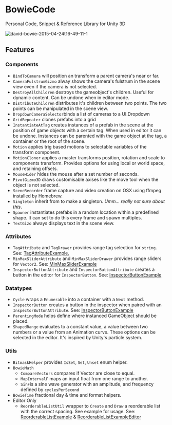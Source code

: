 # BowieCode
Personal Code, Snippet & Reference Library for Unity 3D

![david-bowie-2015-04-24t16-49-11-1](https://cloud.githubusercontent.com/assets/166915/22928405/3921cc9a-f2ae-11e6-8553-5deb69ab7073.png)

## Features

### Components

- `BindToCamera` will position an transform a parent camera's near or far.
- `CameraFulstrumGizmo` alway shows the camera's fulstrum in the scene view even if the camera is not selected.
- `DestroyAllChildren` destroys the gameobject's children. Useful for dynamic content. Can be undone when in editor mode.
- `DistributeChildren` distributes it's children between two points. The two points can be manipulated in the scene view.
- `DropdownCameraSelector`binds a list of cameras to a UI.Dropdown
- `GridRepeater` clones prefabs into a grid
- `InstantiateAtTag` creates instances of a prefab in the scene at the position of game objects with a certain tag. When used in editor it can be undone. Instances can be parented with the game object at the tag, a container or the root of the scene. 
- `Motion` applies trig based motions to selectable variables of the transform component.
- `MotionCloner` applies a master transforms position, rotation and scale to components transform. Provides options for using local or world space, and retaining offsets.
- `MouseHider` hides the mouse after a set number of seconds.
- `PivotGizmo3D` draws customisable axises like the move tool when the object is not selected.
- `SceneRecorder` frame capture and video creation on OSX using ffmpeg installed by Homebrew.
- `Singleton` inherit from to make a singleton. _Umm... really not sure about this_.
- `Spawner` instantiates prefabs in a random location within a predefined shape. It can set to do this every frame and spawn multiples.
- `TextGizo` always displays text in the scene view.


### Attributes

- `TagAttribute` and `TagDrawer` provides range tag selection for `string`. See: [TagAttributeExample.](https://github.com/rc1/BowieCode/blob/master/Examples/TagAttributeExample.cs)
- `MinMaxSliderAttribute` and `MinMaxSliderDrawer` provides range sliders for `Vector2`. See: [MinMaxSliderExample](https://github.com/rc1/BowieCode/blob/master/Examples/MinMaxSliderExample.cs)
- `InspectorButtonAttribute` and `InspectorButtonAttribute` creates a button in the editor for `InspectorButton`. See: [InspectorButtonExample](https://github.com/rc1/BowieCode/blob/master/Examples/InspectorButtonExample.cs)

### Datatypes

- `Cycle` wraps a `Enumerable` into a container with a `Next` method.
- `InspectorButton` creates a button in the inspector when paired with an `InspectorButtonAttribute`. See: [InspectorButtonExample](https://github.com/rc1/BowieCode/blob/master/Examples/InspectorExample.cs)
- `ParentingMode` helps define where instanced GameObject should be placed.
- `ShapedRange` evaluates to a constant value, a value between two numbers or a value from an Animation curve. These options can be selected in the editor. It's inspired by Unity's particle system.

### Utils

- `BitmaskHelper` provides `IsSet`, `Set`, `Unset` enum helper.
- `BowieMath` 
	- `CompareVectors` compares if Vector are close to equal.
	- `MapIntervalF` maps an input float from one range to another.
	- `SinF`is a sine wave generator with an amplitude, and frequency defined by `cyclesPerSecond`
- `BowieTime` fractional day & time and format helpers.
- Editor Only
	- `ReorderableListUtil` wrapper to `Create` and `Draw` a reorderable list with the correct spacing. See example for usage. See: [ReorderableListExample](https://github.com/rc1/BowieCode/blob/master/Examples/ReorderableListExample.cs) & [ReorderableListExampleEditor](https://github.com/rc1/BowieCode/blob/master/Examples/Editor/ReorderableListExampleEditor.cs)


